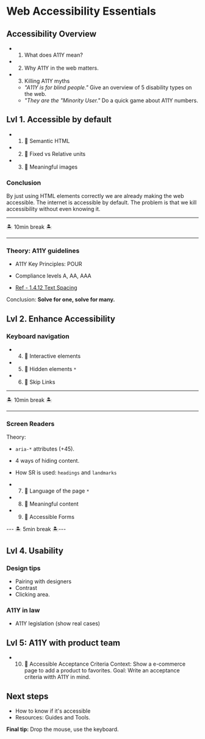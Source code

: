 # Web Accessibility Essentials

## Accessibility Overview

- 1. What does A11Y mean?
- 2. Why A11Y in the web matters.
- 3. Killing A11Y myths
  - _"A11Y is for blind people."_
    Give an overview of 5 disability types on the web.
  - _"They are the "Minority User."_
    Do a quick game about A11Y numbers.

## Lvl 1. Accessible by default

- 1. 🎯 Semantic HTML
- 2. 🎯 Fixed vs Relative units
- 3. 🎯 Meaningful images

### Conclusion

By just using HTML elements correctly we are already making the web accessible.
The internet is accessible by default. The problem is that we kill accessibility without even knowing it.

---

🏝 10min break 🏝

---

### Theory: A11Y guidelines

- A11Y Key Principles: POUR
- Compliance levels A, AA, AAA

- [Ref - 1.4.12 Text Spacing](https://www.w3.org/WAI/standards-guidelines/wcag/new-in-21/)

Conclusion: **Solve for one, solve for many.**

## Lvl 2. Enhance Accessibility

### Keyboard navigation

- 4. 🎯 Interactive elements
- 5. 🎯 Hidden elements `*`
- 6. 🎯 Skip Links

---

🏝 10min break 🏝

---

### Screen Readers

Theory:

- `aria-*` attributes (+45).
- 4 ways of hiding content.
- How SR is used: `headings` and `landmarks`

- 7. 🎯 Language of the page `*`
- 8. 🎯 Meaningful content
- 9. 🎯 Accessible Forms

--- 🏝 5min break 🏝---

## Lvl 4. Usability

### Design tips

- Pairing with designers
- Contrast
- Clicking area.

### A11Y in law

- A11Y legislation (show real cases)

## Lvl 5: A11Y with product team

- 10. 🎯 Accessible Acceptance Criteria
      Context: Show a e-commerce page to add a product to favorites.
      Goal: Write an acceptance criteria witth A11Y in mind.

## Next steps

- How to know if it's accessible
- Resources: Guides and Tools.

**Final tip:** Drop the mouse, use the keyboard.
